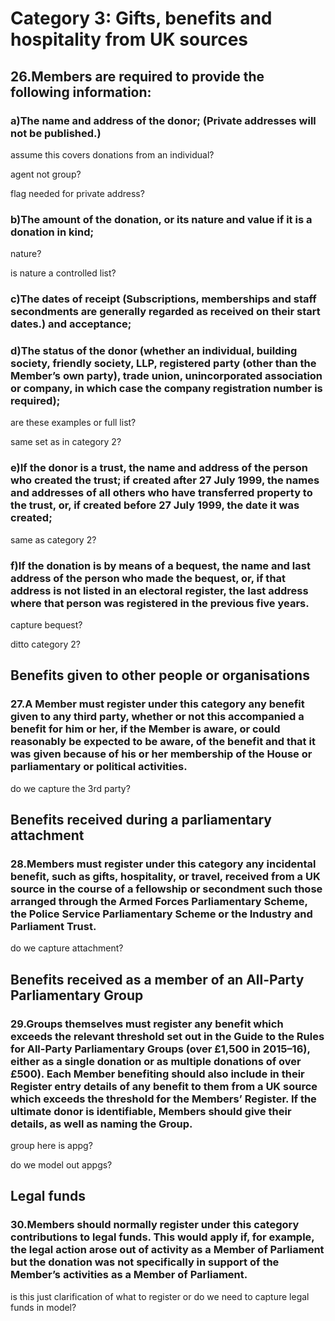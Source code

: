 # Category 3: Gifts, benefits and hospitality from UK sources

## 26.Members are required to provide the following information:

### a)The name and address of the donor; (Private addresses will not be published.)

assume this covers donations from an individual? 

agent not group?

flag needed for private address?

### b)The amount of the donation, or its nature and value if it is a donation in kind;

nature?

is nature a controlled list?

### c)The dates of receipt (Subscriptions, memberships and staff secondments are generally regarded as received on their start dates.) and acceptance;

### d)The status of the donor (whether an individual, building society, friendly society, LLP, registered party (other than the Member’s own party), trade union, unincorporated association or company, in which case the company registration number is required);

are these examples or full list?

same set as in category 2?

### e)If the donor is a trust, the name and address of the person who created the trust; if created after 27 July 1999, the names and addresses of all others who have transferred property to the trust, or, if created before 27 July 1999, the date it was created;

same as category 2?

### f)If the donation is by means of a bequest, the name and last address of the person who made the bequest, or, if that address is not listed in an electoral register, the last address where that person was registered in the previous five years.

capture bequest?

ditto category 2?

## Benefits given to other people or organisations

### 27.A Member must register under this category any benefit given to any third party, whether or not this accompanied a benefit for him or her, if the Member is aware, or could reasonably be expected to be aware, of the benefit and that it was given because of his or her membership of the House or parliamentary or political activities.

do we capture the 3rd party?

## Benefits received during a parliamentary attachment

### 28.Members must register under this category any incidental benefit, such as gifts, hospitality, or travel, received from a UK source in the course of a fellowship or secondment such those arranged through the Armed Forces Parliamentary Scheme, the Police Service Parliamentary Scheme or the Industry and Parliament Trust.

do we capture attachment?

## Benefits received as a member of an All-Party Parliamentary Group

### 29.Groups themselves must register any benefit which exceeds the relevant threshold set out in the Guide to the Rules for All-Party Parliamentary Groups (over £1,500 in 2015–16), either as a single donation or as multiple donations of over £500). Each Member benefiting should also include in their Register entry details of any benefit to them from a UK source which exceeds the threshold for the Members’ Register. If the ultimate donor is identifiable, Members should give their details, as well as naming the Group.

group here is appg?

do we model out appgs?

## Legal funds

### 30.Members should normally register under this category contributions to legal funds. This would apply if, for example, the legal action arose out of activity as a Member of Parliament but the donation was not specifically in support of the Member’s activities as a Member of Parliament.

is this just clarification of what to register or do we need to capture legal funds in model?